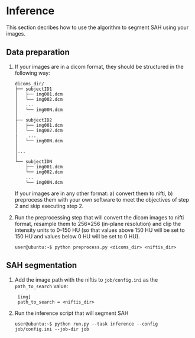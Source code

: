 # Inference
This section decribes how to use the algorithm to segment SAH using your images.

## Data preparation
1. If your images are in a dicom format, they should be structured in the following way:
    ```console
    dicoms_dir/
    ├── subjectID1
    │   ├── img001.dcm
    │   └── img002.dcm
    │   ...
    │   └── img00N.dcm
    │
    ├── subjectID2
    │   ├── img001.dcm
    │   └── img002.dcm
    |    ...
    │   └── img00N.dcm
    │
    │...
    │
    └── subjectIDN
        ├── img001.dcm
        └── img002.dcm
        ...
        └── img00N.dcm
    ```
    If your images are in any other format: a) convert them to nifti, b) preprocess them with your own software to meet the objectives of step 2 and skip executing step 2. 

2. Run the preprocessing step that will convert the dicom images to nifti format, resample them to 256&times;256 (in-plane resolution) and clip the intensity units to 0&ndash;150 HU (so that values above 150 HU will be set to 150 HU and values below 0 HU will be set to 0 HU).
    ```console
    user@ubuntu:~$ python preprocess.py <dicoms_dir> <niftis_dir>
    ```
## SAH segmentation
1. Add the image path with the niftis to `job/config.ini` as the `path_to_search` value:

        [img]
        path_to_search = <niftis_dir>

2. Run the inference script that will segment SAH
    ```console
    user@ubuntu:~$ python run.py --task inference --config job/config.ini --job-dir job
    ```

